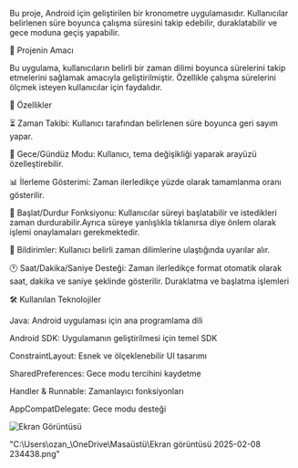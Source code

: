 Bu proje, Android için geliştirilen bir kronometre uygulamasıdır. Kullanıcılar belirlenen süre boyunca çalışma süresini takip edebilir, duraklatabilir ve gece moduna geçiş yapabilir.

📌 Projenin Amacı

Bu uygulama, kullanıcıların belirli bir zaman dilimi boyunca sürelerini takip etmelerini sağlamak amacıyla geliştirilmiştir. Özellikle çalışma sürelerini ölçmek isteyen kullanıcılar için faydalıdır.

🚀 Özellikler

⏳ Zaman Takibi: Kullanıcı tarafından belirlenen süre boyunca geri sayım yapar.

🎨 Gece/Gündüz Modu: Kullanıcı, tema değişikliği yaparak arayüzü özelleştirebilir.

📊 İlerleme Gösterimi: Zaman ilerledikçe yüzde olarak tamamlanma oranı gösterilir.

🛑 Başlat/Durdur Fonksiyonu: Kullanıcılar süreyi başlatabilir ve istedikleri zaman durdurabilir.Ayrıca süreye yanlışlıkla tıklanırsa diye önlem olarak işlemi onaylamaları gerekmektedir.

🔔 Bildirimler: Kullanıcı belirli zaman dilimlerine ulaştığında uyarılar alır.

🕐 Saat/Dakika/Saniye Desteği: Zaman ilerledikçe format otomatik olarak saat, dakika ve saniye şeklinde gösterilir.
Duraklatma ve başlatma işlemleri

🛠️ Kullanılan Teknolojiler

Java: Android uygulaması için ana programlama dili

Android SDK: Uygulamanın geliştirilmesi için temel SDK

ConstraintLayout: Esnek ve ölçeklenebilir UI tasarımı

SharedPreferences: Gece modu tercihini kaydetme

Handler & Runnable: Zamanlayıcı fonksiyonları

AppCompatDelegate: Gece modu desteği


![Ekran Görüntüsü](https://i.hizliresim.com/s7i9rd3.png)


"C:\Users\ozan_\OneDrive\Masaüstü\Ekran görüntüsü 2025-02-08 234438.png"
